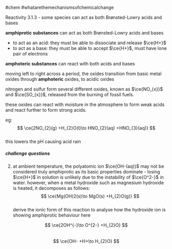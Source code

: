 #chem #whatarethemechanismsofchemicalchange  
  
Reactivity 3.1.3 - some species can act as both Brønsted-Lowry acids and bases  
  
**amphiprotic substances** can act as both Brønsted-Lowry acids and bases  
- to act as an acid: they must be able to dissociate and release $\ce{H+}$  
- to act as a base: they must be able to accept $\ce{H+}$, must have lone pair of electrons  
  
**amphoteric substances** can react with both acids and bases  
  
moving left to right across a period, the oxides transition from basic metal oxides through **amphoteric** oxides, to acidic oxides  
  
nitrogen and sulfur form several different oxides, known as $\ce{NO_{x}}$ and $\ce{SO_{x}}$, released from the burning of fossil fuels.  
  
these oxides can react with moisture in the atmosphere to form weak acids and react further to form strong acids.  
  
eg:  
$$  
\ce{2NO_{2}(g) +H_{2}O(l)\to HNO_{2}(aq) +HNO_{3}(aq)}  
$$  
this lowers the $\text{pH}$ causing acid rain  
##### challenge questions  
2. at ambient temperature, the polyatomic ion $\ce{OH-(aq)}$ may not be considered truly amphiprotic as its basic properties dominate - losing $\ce{H+}$ in solution is unlikely due to the instability of $\ce{O^2-}$ in water. however, when a metal hydroxide such as magnesium hydroxide is heated, it decomposes as follows:  
$$  
\ce{Mg(OH)2(s)\to MgO(s) +H_{2}O(g)}  
$$  
	derive the ionic form of this reaction to analyse how the hydroxide ion is showing amphiprotic behaviour here  
  
$$  
\ce{2OH^{-}\to O^{2-} +H_{2}O}  
$$  
$$  
\ce{OH- +H+\to H_{2}O}  
$$